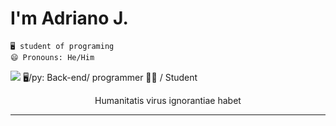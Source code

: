 # I'm Adriano J.
    🖥️ student of programing 
    😄 Pronouns: He/Him
<img src="https://img.shields.io/static/v1?label=Overview&message=SudoShift&color=f8efd4&style=for-the-badge&logo=GitHub">
🖥/py: Back-end/ programmer 👨‍💻 / Student

<p align="center">
Humanitatis virus ignorantiae habet
</p>  

</p>
<hr>
